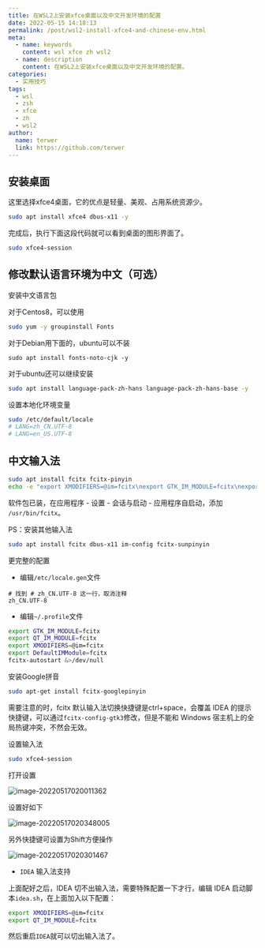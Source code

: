 ```yaml
---
title: 在WSL2上安装xfce桌面以及中文开发环境的配置
date: 2022-05-15 14:18:13
permalink: /post/wsl2-install-xfce4-and-chinese-env.html
meta:
  - name: keywords
    content: wsl xfce zh wsl2
  - name: description
    content: 在WSL2上安装xfce桌面以及中文开发环境的配置。
categories:
  - 实用技巧
tags:
  - wsl
  - zsh
  - xfce
  - zh
  - wsl2
author: 
  name: terwer
  link: https://github.com/terwer
---
```


## 安装桌面

这里选择xfce4桌面，它的优点是轻量、美观、占用系统资源少。

```bash
sudo apt install xfce4 dbus-x11 -y
```

完成后，执行下面这段代码就可以看到桌面的图形界面了。

```bash
sudo xfce4-session
```

## 修改默认语言环境为中文（可选）

安装中文语言包

对于Centos8，可以使用

```bash
sudo yum -y groupinstall Fonts
```

对于Debian用下面的，ubuntu可以不装

```
sudo apt install fonts-noto-cjk -y
```

对于ubuntu还可以继续安装

```bash
sudo apt install language-pack-zh-hans language-pack-zh-hans-base -y
```

设置本地化环境变量

```bash
sudo /etc/default/locale
# LANG=zh_CN.UTF-8
# LANG=en_US.UTF-8
```

## 中文输入法

```bash
sudo apt install fcitx fcitx-pinyin
echo -e "export XMODIFIERS=@im=fcitx\nexport GTK_IM_MODULE=fcitx\nexport QT_IM_MODULE=fcitx\n" >> .profile
```

软件包已装，在应用程序 - 设置 - 会话与启动 - 应用程序自启动，添加 `/usr/bin/fcitx`。

PS：安装其他输入法

```bash
sudo apt install fcitx dbus-x11 im-config fcitx-sunpinyin
```

更完整的配置

- 编辑`/etc/locale.gen`文件

```
# 找到 # zh_CN.UTF-8 这一行，取消注释
zh_CN.UTF-8
```

- 编辑`~/.profile`文件

```bash
export GTK_IM_MODULE=fcitx
export QT_IM_MODULE=fcitx
export XMODIFIERS=@im=fcitx
export DefaultIMModule=fcitx
fcitx-autostart &>/dev/null
```

安装Google拼音

```bash
sudo apt-get install fcitx-googlepinyin
```

需要注意的时，fcitx 默认输入法切换快捷键是ctrl+space，会覆盖 IDEA 的提示快捷键，可以通过`fcitx-config-gtk3`修改，但是不能和 Windows 宿主机上的全局热键冲突，不然会无效。

设置输入法

```bash
sudo xfce4-session
```

打开设置

![image-20220517020011362](https://cdn.jsdelivr.net/gh/terwer/upload@main/img/image-20220517020011362.png)

设置好如下

![image-20220517020348005](https://cdn.jsdelivr.net/gh/terwer/upload@main/img/image-20220517020348005.png)

另外快捷键可设置为Shift方便操作

![image-20220517020301467](https://cdn.jsdelivr.net/gh/terwer/upload@main/img/image-20220517020301467.png)

- `IDEA` 输入法支持

上面配好之后，IDEA 切不出输入法，需要特殊配置一下才行，编辑 IDEA 启动脚本`idea.sh`，在上面加入以下配置：

```bash
export XMODIFIERS=@im=fcitx
export QT_IM_MODULE=fcitx
```

然后重启`IDEA`就可以切出输入法了。